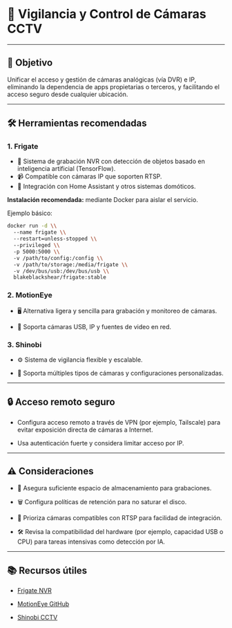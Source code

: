 # 🎥 Vigilancia y Control de Cámaras CCTV

---

## 🎯 Objetivo

Unificar el acceso y gestión de cámaras analógicas (vía DVR) e IP, eliminando la dependencia de apps propietarias o terceros, y facilitando el acceso seguro desde cualquier ubicación.

---

## 🛠️ Herramientas recomendadas

### 1. Frigate

- 🤖 Sistema de grabación NVR con detección de objetos basado en inteligencia artificial (TensorFlow).  
- 📹 Compatible con cámaras IP que soporten RTSP.  
- 🔗 Integración con Home Assistant y otros sistemas domóticos.

**Instalación recomendada:** mediante Docker para aislar el servicio.

Ejemplo básico:

```bash
docker run -d \\
  --name frigate \\
  --restart=unless-stopped \\
  --privileged \\
  -p 5000:5000 \\
  -v /path/to/config:/config \\
  -v /path/to/storage:/media/frigate \\
  -v /dev/bus/usb:/dev/bus/usb \\
  blakeblackshear/frigate:stable
```

### 2. MotionEye
- 🖥️ Alternativa ligera y sencilla para grabación y monitoreo de cámaras.

- 🎥 Soporta cámaras USB, IP y fuentes de video en red.

### 3. Shinobi
- ⚙️ Sistema de vigilancia flexible y escalable.

- 📡 Soporta múltiples tipos de cámaras y configuraciones personalizadas.

---

## 🔒 Acceso remoto seguro
- Configura acceso remoto a través de VPN (por ejemplo, Tailscale) para evitar exposición directa de cámaras a Internet.

- Usa autenticación fuerte y considera limitar acceso por IP.

---

## ⚠️ Consideraciones
- 💾 Asegura suficiente espacio de almacenamiento para grabaciones.

- 🗑️ Configura políticas de retención para no saturar el disco.

- 🎥 Prioriza cámaras compatibles con RTSP para facilidad de integración.

- 🛠️ Revisa la compatibilidad del hardware (por ejemplo, capacidad USB o CPU) para tareas intensivas como detección por IA.

---

## 📚 Recursos útiles
- [Frigate NVR](https://docs.frigate.video/)

- [MotionEye GitHub](https://github.com/motioneye-project/motioneye)

- [Shinobi CCTV](https://shinobi.video/)